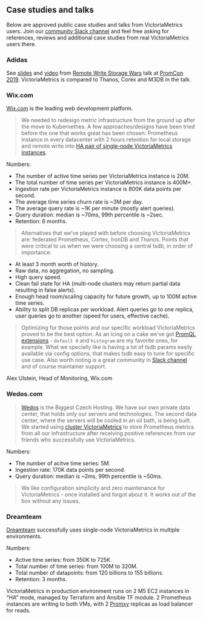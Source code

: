 ## Case studies and talks

Below are approved public case studies and talks from VictoriaMetrics users. Join our [community Slack channel](http://slack.victoriametrics.com/)
and feel free asking for references, reviews and additional case studies from real VictoriaMetrics users there.

### Adidas

See [slides](https://promcon.io/2019-munich/slides/remote-write-storage-wars.pdf) and [video](https://youtu.be/OsH6gPdxR4s)
from [Remote Write Storage Wars](https://promcon.io/2019-munich/talks/remote-write-storage-wars/) talk at [PromCon 2019](https://promcon.io/2019-munich/).
VictoriaMetrics is compared to Thanos, Corex and M3DB in the talk.


### Wix.com

[Wix.com](https://en.wikipedia.org/wiki/Wix.com) is the leading web development platform.

> We needed to redesign metric infrastructure from the ground up after the move to Kubernethes. A few approaches/designs have been tried before the one that works great has been chosen: Prometheus instance in every datacenter with 2 hours retention for local storage and remote write into [HA pair of single-node VictoriaMetrics instances](https://github.com/VictoriaMetrics/VictoriaMetrics/blob/master/README.md#high-availability).

Numbers:

* The number of active time series per VictoriaMetrics instance is 20M.
* The total number of time series per VictoriaMetrics instance is 400M+.
* Ingestion rate per VictoriaMetrics instance is 800K data points per second.
* The average time series churn rate is ~3M per day.
* The average query rate is ~1K per minute (mostly alert queries).
* Query duration: median is ~70ms, 99th percentile is ~2sec.
* Retention: 6 months.

> Alternatives that we’ve played with before choosing VictoriaMetrics are: federated Prometheus, Cortex, IronDB and Thanos.
> Points that were critical to us when we were choosing a central tsdb, in order of importance:

* At least 3 month worth of history.
* Raw data, no aggregation, no sampling.
* High query speed.
* Clean fail state for HA (multi-node clusters may return partial data resulting in false alerts).
* Enough head room/scaling capacity for future growth, up to 100M active time series.
* Ability to split DB replicas per workload. Alert queries go to one replica, user queries go to another (speed for users, effective cache).

> Optimizing for those points and our specific workload VictoriaMetrics proved to be the best option. As an icing on a cake we’ve got [PromQL extensions](https://github.com/VictoriaMetrics/VictoriaMetrics/wiki/ExtendedPromQL) - `default 0` and `histogram` are my favorite ones, for example. What we specially like is having a lot of tsdb params easily available via config options, that makes tsdb easy to tune for specific use case. Also worth noting is a great community in [Slack channel](http://slack.victoriametrics.com/) and of course maintainer support.

Alex Ulstein, Head of Monitoring, Wix.com


### Wedos.com

> [Wedos](https://www.wedos.com/) is the Biggest Czech Hosting. We have our own private data center, that holds only our servers and technologies. The second data center, where the servers will be cooled in an oil bath, is being built. We started using [cluster VictoriaMetrics](https://github.com/VictoriaMetrics/VictoriaMetrics/blob/cluster/README.md) to store Prometheus metrics from all our infrastructure after receiving positive references from our friends who successfully use VictoriaMetrics.

Numbers:

* The number of acitve time series: 5M.
* Ingestion rate: 170K data points per second.
* Query duration: median is ~2ms, 99th percentile is ~50ms.

> We like configuration simplicity and zero maintenance for VictoriaMetrics - once installed and forgot about it. It works out of the box without any issues.


### Dreamteam

[Dreamteam](https://dreamteam.gg/) successfully uses single-node VictoriaMetrics in multiple environments.

Numbers:

* Active time series: from 350K to 725K.
* Total number of time series: from 100M to 320M.
* Total number of datapoints: from 120 billions to 155 billions.
* Retention: 3 months.

VictoriaMetrics in production environment runs on 2 M5 EC2 instances in "HA" mode, managed by Terraform and Ansible TF module.
2 Prometheus instances are writing to both VMs, with 2 [Promxy](https://github.com/jacksontj/promxy) replicas
as load balancer for reads.

